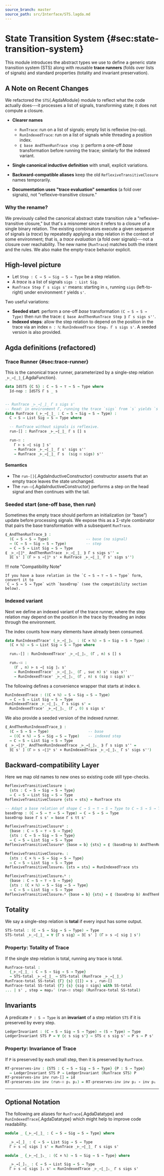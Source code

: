 ```yaml
---
source_branch: master
source_path: src/Interface/STS.lagda.md
---
```


# State Transition System {#sec:state-transition-system}

This module introduces the abstract types we use to define a generic state
transition system (STS) along with reusable **trace runners** (folds over
lists of signals) and standard properties (totality and invariant
preservation).

<!--
```agda
{-# OPTIONS --safe #-}

module Interface.STS where

open import Prelude
open import Prelude.InferenceRules public

private
  variable C S Sig : Type
           Γ : C
           s s' s'' : S
           sig : Sig
           sigs : List Sig
           n : ℕ
```
-->

## A Note on Recent Changes

We refactored the `STS`{.AgdaModule} module to reflect what the code actually
does---it processes a list of signals, transforming state; it does not compute a closure.

- **Clearer names**
  - `RunTrace`: run on a list of signals; empty list is reflexive (no-op).
  - `RunIndexedTrace`: run on a list of signals while threading a position index.
  - `⟪ base AndThenRunTrace step ⟫`: perform a one-off *base* transformation
    before running the trace; similarly for the indexed variant.

- **Single canonical inductive definition** with small, explicit variations.

- **Backward-compatible aliases** keep the old
  `ReflexiveTransitiveClosure` names temporarily.

- **Documentation uses "trace evaluation" semantics** (a fold over signals),
  not "reflexive–transitive closure."

### Why the rename?

We previously called the canonical abstract state transition rule a
"reflexive–transitive closure," but that's a misnomer since it refers to
a closure of a single binary relation.
The existing combinators execute a given sequence of signals (a *trace*) by
repeatedly applying a step relation in the context of some environment; that is, a
*trace evaluation* (a fold over signals)---not a closure over reachability.
The new name (`RunTrace`) matches both the intent and the rules.  We also make the
empty-trace behavior explicit.

## High-level picture

+  Let `Step : C → S → Sig → S → Type` be a step relation.
+  A *trace* is a list of signals `sigs : List Sig`.
+  `RunTrace Step Γ s sigs s'` means: starting in `s`, running `sigs`
   (left-to-right) under environment `Γ` yields `s'`.

Two useful variations:

+  **Seeded start**: perform a one-off *base* transformation `(C → S → S → Type)`
   then run the trace: `⟪ base AndThenRunTrace Step ⟫ Γ s sigs s''`.
+  **Indexed steps**: allow the step relation to depend on the position in the
   trace via an index `n : ℕ`: `RunIndexedTrace Stepᵢ Γ s sigs s'`. A seeded
   version is also provided.


## Agda definitions (refactored)

### Trace Runner {#sec:trace-runner}

This is the canonical trace runner, parameterized by a single-step relation
`_⊢_⇀⟦_⟧_`{.AgdaFunction}.

```agda
data IdSTS {C S} : C → S → ⊤ → S → Type where
  Id-nop : IdSTS Γ s _ s


-- RunTrace _⊢_⇀⟦_⟧_ Γ s sigs s'
-- Read: in environment Γ, running the trace `sigs` from `s` yields `s'`.
data RunTrace (_⊢_⇀⟦_⟧_ : C → S → Sig → S → Type) :
  C → S → List Sig → S → Type where

  -- RunTrace without signals is reflexive.
  run-[] : RunTrace _⊢_⇀⟦_⟧_ Γ s [] s

  run-∷ :
    Γ ⊢ s ⇀⟦ sig ⟧ s'
    → RunTrace _⊢_⇀⟦_⟧_ Γ s' sigs s''
    → RunTrace _⊢_⇀⟦_⟧_ Γ s  (sig ∷ sigs) s''
```

#### Semantics

+  The `run-[]`{.AgdaInductiveConstructor} constructor asserts that an empty trace
   leaves the state unchanged.
+  The `run-∷`{.AgdaInductiveConstructor} performs a step on the head signal
   and then continues with the tail.

### Seeded start (one-off base, then run)

Sometimes the empty trace should perform an initialization (or “base”) update
before processing signals. We expose this as a Σ-style combinator that pairs
the base transformation with a subsequent `RunTrace`.

```agda
⟪_AndThenRunTrace_⟫ :
  (C → S → S → Type)                 -- base (no signal)
  → (C → S → Sig → S → Type)         -- step
  → C → S → List Sig → S → Type
⟪ _⊢_⇀⟦⟧ᵇ_ AndThenRunTrace _⊢_⇀⟦_⟧_ ⟫ Γ s sigs s'' =
  ∃[ s' ] (Γ ⊢ s ⇀⟦⟧ᵇ s' × RunTrace _⊢_⇀⟦_⟧_ Γ s' sigs s'')
```

!!! note "Compatibility Note"

    If you have a base relation in the `C → S → ⊤ → S → Type` form, convert it to
    `C → S → S → Type` with `baseDrop` (see the compatibility section below).

### Indexed variant

Next we define an indexed variant of the trace runner, where
the step relation may depend on the position in the trace by
threading an index through the environment.

The index counts how many elements have already been consumed.

```agda
data RunIndexedTrace' (_⊢_⇀⟦_⟧ᵢ_ : (C × ℕ) → S → Sig → S → Type) :
  (C × ℕ) → S → List Sig → S → Type where

  runᵢ-[] : RunIndexedTrace' _⊢_⇀⟦_⟧ᵢ_ (Γ , n) s [] s

  runᵢ-∷ :
    (Γ , n) ⊢ s ⇀⟦ sig ⟧ᵢ s'
    → RunIndexedTrace' _⊢_⇀⟦_⟧ᵢ_ (Γ , suc n) s' sigs s''
    → RunIndexedTrace' _⊢_⇀⟦_⟧ᵢ_ (Γ , n) s (sig ∷ sigs) s''
```

The following defines a convenience wrapper that starts at index `0`.

```agda
RunIndexedTrace : ((C × ℕ) → S → Sig → S → Type)
  → C → S → List Sig → S → Type
RunIndexedTrace _⊢_⇀⟦_⟧ᵢ_ Γ s sigs s' =
  RunIndexedTrace' _⊢_⇀⟦_⟧ᵢ_ (Γ , 0) s sigs s'
```

We also provide a seeded version of the indexed runner.

```agda
⟪_AndThenRunIndexedTrace_⟫ :
  (C → S → S → Type)                  -- base
  → ((C × ℕ) → S → Sig → S → Type)    -- indexed step
  → C → S → List Sig → S → Type
⟪ _⊢_⇀⟦⟧ᵇ_ AndThenRunIndexedTrace _⊢_⇀⟦_⟧ᵢ_ ⟫ Γ s sigs s'' =
  ∃[ s' ] (Γ ⊢ s ⇀⟦⟧ᵇ s' × RunIndexedTrace _⊢_⇀⟦_⟧ᵢ_ Γ s' sigs s'')
```

## Backward-compatibility Layer

Here we map old names to new ones so existing code still type-checks.

```agda
ReflexiveTransitiveClosure :
  {sts : C → S → Sig → S → Type}
  → C → S → List Sig → S → Type
ReflexiveTransitiveClosure {sts = sts} = RunTrace sts

-- Adapt a base relation of shape C → S → ⊤ → S → Type to C → S → S → Type.
baseDrop : (C → S → ⊤ → S → Type) → C → S → S → Type
baseDrop base Γ s s' = base Γ s tt s'

ReflexiveTransitiveClosureᵇ :
  {base : C → S → ⊤ → S → Type}
  {sts : C → S → Sig → S → Type}
  → C → S → List Sig → S → Type
ReflexiveTransitiveClosureᵇ {base = b} {sts} = ⟪ (baseDrop b) AndThenRunTrace sts ⟫

ReflexiveTransitiveClosureᵢ :
  {sts : C × ℕ → S → Sig → S → Type}
  → C → S → List Sig → S → Type
ReflexiveTransitiveClosureᵢ {sts = sts} = RunIndexedTrace sts

ReflexiveTransitiveClosureᵢᵇ :
  {base : C → S → ⊤ → S → Type}
  {sts : (C × ℕ) → S → Sig → S → Type}
  → C → S → List Sig → S → Type
ReflexiveTransitiveClosureᵢᵇ {base = b} {sts} = ⟪ (baseDrop b) AndThenRunIndexedTrace sts ⟫
```


## Totality

We say a single-step relation is **total** if every input has some output.

```agda
STS-total : (C → S → Sig → S → Type) → Type
STS-total _⊢_⇀⟦_⟧_ = ∀ {Γ s sig} → ∃[ s' ] (Γ ⊢ s ⇀⟦ sig ⟧ s')
```

### Property: Totality of Trace

If the single step relation is total, running any trace is total.

```agda
RunTrace-total :
  {_⊢_⇀⟦_⟧_ : C → S → Sig → S → Type}
  → STS-total _⊢_⇀⟦_⟧_ → STS-total (RunTrace _⊢_⇀⟦_⟧_)
RunTrace-total SS-total {Γ} {s} {[]} = s , run-[]
RunTrace-total SS-total {Γ} {s} {sig ∷ sigs} with SS-total
... | s' , step = map₂′ (run-∷ step) (RunTrace-total SS-total)
```

## Invariants

A predicate `P : S → Type` is an **invariant** of a step relation `STS` if it is
preserved by every step.

```agda
LedgerInvariant : (C → S → Sig → S → Type) → (S → Type) → Type
LedgerInvariant STS P = ∀ {c s sig s'} → STS c s sig s' → P s → P s'
```

### Property: Invariance of Trace

If `P` is preserved by each small step, then it is preserved by `RunTrace`.

```agda
RT-preserves-inv : {STS : C → S → Sig → S → Type} {P : S → Type}
  → LedgerInvariant STS P → LedgerInvariant (RunTrace STS) P
RT-preserves-inv inv run-[] = id
RT-preserves-inv inv (run-∷ p₁ p₂) = RT-preserves-inv inv p₂ ∘ inv p₁
```

---

## Optional Notation

The following are aliases for `RunTrace`{.AgdaDatatype} and
`RunIndexedTrace`{.AgdaDatatype} which might help to improve code readability.

```agda
module _ {_⊢_⇀⟦_⟧_ : C → S → Sig → S → Type} where

  _⊢_⇝[_]_ : C → S → List Sig → S → Type
  Γ ⊢ s ⇝[ sigs ] s' = RunTrace _⊢_⇀⟦_⟧_ Γ s sigs s'

module _ {_⊢_⇀⟦_⟧ᵢ_ : (C × ℕ) → S → Sig → S → Type} where

  _⊢_⇝[_]ᵢ_ : C → S → List Sig → S → Type
  Γ ⊢ s ⇝[ sigs ]ᵢ s' = RunIndexedTrace _⊢_⇀⟦_⟧ᵢ_ Γ s sigs s'
```
